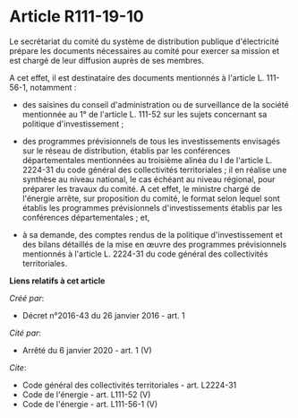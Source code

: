 # Article R111-19-10

Le secrétariat du comité du système de distribution publique d'électricité prépare les documents nécessaires au comité pour
exercer sa mission et est chargé de leur diffusion auprès de ses membres. 

A cet effet, il est destinataire des documents mentionnés à l'article L. 111-56-1, notamment :

- des saisines du conseil d'administration ou de surveillance de la société mentionnée au 1° de l'article L. 111-52 sur les
sujets concernant sa politique d'investissement ;

- des programmes prévisionnels de tous les investissements envisagés sur le réseau de distribution, établis par les
conférences départementales mentionnées au troisième alinéa du I de l'article L. 2224-31 du code général des collectivités
territoriales ; il en réalise une synthèse au niveau national, le cas échéant au niveau régional, pour préparer les travaux
du comité. A cet effet, le ministre chargé de l'énergie arrête, sur proposition du comité, le format selon lequel sont
établis les programmes prévisionnels d'investissements établis par les conférences départementales ; et,

- à sa demande, des comptes rendus de la politique d'investissement et des bilans détaillés de la mise en œuvre des
programmes prévisionnels mentionnés à l'article L. 2224-31 du code général des collectivités territoriales.

**Liens relatifs à cet article**

_Créé par_:

  - Décret n°2016-43 du 26 janvier 2016 - art. 1

_Cité par_:

  - Arrêté du 6 janvier 2020 - art. 1 (V)

_Cite_:

  - Code général des collectivités territoriales - art. L2224-31
  - Code de l'énergie - art. L111-52 (V)
  - Code de l'énergie - art. L111-56-1 (V)
